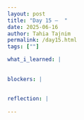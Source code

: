 ```yaml
---
layout: post
title: "Day 15 –  "
date: 2025-06-16
author: Tahia Tajnim
permalink: /day15.html
tags: [""]  

what_i_learned: |
  
  
blockers: |  
  
  
reflection: |
  
---
```

